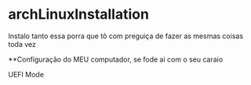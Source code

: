 # archLinuxInstallation
Instalo tanto essa porra que tô com preguiça de fazer as mesmas coisas toda vez


**Configuração do MEU computador, se fode ai com o seu caraio

UEFI Mode
